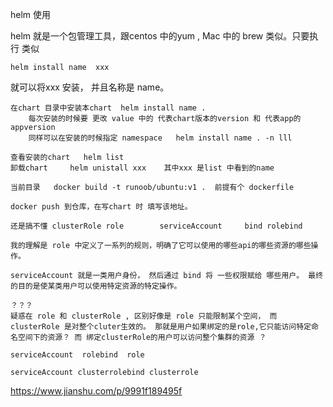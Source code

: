 helm 使用

helm 就是一个包管理工具，跟centos 中的yum , Mac 中的 brew 类似。只要执行 类似

~~~
helm install name  xxx
~~~

就可以将xxx 安装， 并且名称是 name。

~~~
在chart 目录中安装本chart  helm install name .
	每次安装的时候要 更改 value 中的 代表chart版本的version 和 代表app的appversion 
	同样可以在安装的时候指定 namespace   helm install name . -n lll

查看安装的chart   helm list
卸载chart     helm unistall xxx    其中xxx 是list 中看到的name
~~~

~~~
当前目录   docker build -t runoob/ubuntu:v1 .  前提有个 dockerfile

docker push 到仓库，在写chart 时 填写该地址。
~~~



~~~
还是搞不懂 clusterRole role        serviceAccount     bind rolebind

我的理解是 role 中定义了一系列的规则，明确了它可以使用的哪些api的哪些资源的哪些操作。

serviceAccount 就是一类用户身份， 然后通过 bind 将 一些权限赋给 哪些用户。 最终的目的是使某类用户可以使用特定资源的特定操作。

？？？
疑惑在 role 和 clusterRole , 区别好像是 role 只能限制某个空间， 而clusterRole 是对整个cluter生效的。 那就是用户如果绑定的是role,它只能访问特定命名空间下的资源？ 而 绑定clusterRole的用户可以访问整个集群的资源 ？

serviceAccount  rolebind  role

serviceAccount clusterrolebind clusterrole

~~~


https://www.jianshu.com/p/9991f189495f

